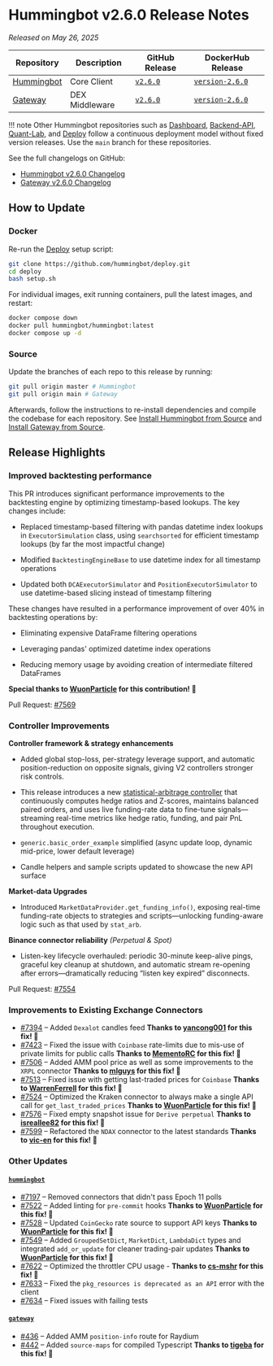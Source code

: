 # Hummingbot v2.6.0 Release Notes

*Released on May 26, 2025*

| Repository | Description | GitHub Release | DockerHub Release |
|------------|-------------|----------------|-------------------|
| [Hummingbot](https://github.com/hummingbot/hummingbot) | Core Client | [`v2.6.0`](https://github.com/hummingbot/hummingbot/releases/tag/v2.6.0) | [`version-2.6.0`](https://hub.docker.com/r/hummingbot/hummingbot/tags?name=version-2.6.0) |
| [Gateway](https://github.com/hummingbot/gateway) | DEX Middleware | [`v2.6.0`](https://github.com/hummingbot/gateway/releases/tag/v2.6.0) | [`version-2.6.0`](https://hub.docker.com/r/hummingbot/gateway/tags?name=version-2.6.0) |

!!! note
    Other Hummingbot repositories such as [Dashboard](https://github.com/hummingbot/dashboard), [Backend-API](https://github.com/hummingbot/backend-api), [Quant-Lab](https://github.com/hummingbot/quant-lab), and [Deploy](https://github.com/hummingbot/deploy) follow a continuous deployment model without fixed version releases. Use the `main` branch for these repositories.

See the full changelogs on GitHub:

- [Hummingbot v2.6.0 Changelog](https://github.com/hummingbot/hummingbot/releases/tag/v2.6.0)
- [Gateway v2.6.0 Changelog](https://github.com/hummingbot/gateway/releases/tag/v2.6.0)

## How to Update

### Docker

Re-run the [Deploy](https://github.com/hummingbot/deploy) setup script:
```bash
git clone https://github.com/hummingbot/deploy.git
cd deploy
bash setup.sh
```

For individual images, exit running containers, pull the latest images, and restart:
```bash
docker compose down
docker pull hummingbot/hummingbot:latest
docker compose up -d
```

### Source

Update the branches of each repo to this release by running:
```bash
git pull origin master # Hummingbot
git pull origin main # Gateway
```

Afterwards, follow the instructions to re-install dependencies and compile the codebase for each repository. See [Install Hummingbot from Source](/installation/linux/) and [Install Gateway from Source](/gateway/installation).

## Release Highlights

### Improved backtesting performance

This PR introduces significant performance improvements to the backtesting engine by optimizing timestamp-based lookups. The key changes include:

- Replaced timestamp-based filtering with pandas datetime index lookups in `ExecutorSimulation` class, using `searchsorted` for efficient timestamp lookups (by far the most impactful change)

- Modified `BacktestingEngineBase` to use datetime index for all timestamp operations

- Updated both `DCAExecutorSimulator` and `PositionExecutorSimulator` to use datetime-based slicing instead of timestamp filtering

These changes have resulted in a performance improvement of over 40% in backtesting operations by:

- Eliminating expensive DataFrame filtering operations

- Leveraging pandas' optimized datetime index operations

- Reducing memory usage by avoiding creation of intermediate filtered DataFrames


**Special thanks to [WuonParticle](https://github.com/WuonParticle) for this contribution! 🙏**

Pull Request: [#7569](https://github.com/hummingbot/hummingbot/pull/7569)


### Controller Improvements

**Controller framework & strategy enhancements**

- Added global stop-loss, per-strategy leverage support, and automatic position-reduction on opposite signals, giving V2 controllers stronger risk controls.

- This release introduces a new [statistical-arbitrage controller](https://github.com/hummingbot/hummingbot/blob/master/controllers/generic/stat_arb.py) that continuously computes hedge ratios and Z-scores, maintains balanced paired orders, and uses live funding-rate data to fine-tune signals—streaming real-time metrics like hedge ratio, funding, and pair PnL throughout execution.

- `generic.basic_order_example` simplified (async update loop, dynamic mid-price, lower default leverage)

- Candle helpers and sample scripts updated to showcase the new API surface

**Market-data Upgrades**

- Introduced `MarketDataProvider.get_funding_info()`, exposing real-time funding-rate objects to strategies and scripts—unlocking funding-aware logic such as that used by `stat_arb`.

**Binance connector reliability** *(Perpetual & Spot)*

- Listen-key lifecycle overhauled: periodic 30-minute keep-alive pings, graceful key cleanup at shutdown, and automatic stream re-opening after errors—dramatically reducing “listen key expired” disconnects.


Pull Request: [#7554](https://github.com/hummingbot/hummingbot/pull/7554)

### Improvements to Existing Exchange Connectors

* [#7394](https://github.com/hummingbot/hummingbot/pull/7394) – Added `Dexalot` candles feed **Thanks to [yancong001](https://github.com/yancong001) for this fix! 🙏**
* [#7423](https://github.com/hummingbot/hummingbot/pull/7423) – Fixed the issue with `Coinbase` rate-limits due to mis-use of private limits for public calls **Thanks to [MementoRC](https://github.com/MementoRC) for this fix! 🙏**
* [#7506](https://github.com/hummingbot/hummingbot/pull/7506) – Added AMM pool price as well as some improvements to the `XRPL` connector **Thanks to [mlguys](https://github.com/mlguys) for this fix! 🙏**
* [#7513](https://github.com/hummingbot/hummingbot/pull/7513) – Fixed issue with getting last-traded prices for `Coinbase` **Thanks to [WarrenFerrell](https://github.com/WarrenFerrell) for this fix! 🙏**
* [#7524](https://github.com/hummingbot/hummingbot/pull/7524) – Optimized the Kraken connector to always make a single API call for `get_last_traded_prices` **Thanks to [WuonParticle](https://github.com/WuonParticle) for this fix! 🙏**
* [#7576](https://github.com/hummingbot/hummingbot/pull/7576) – Fixed empty snapshot issue for `Derive perpetual` **Thanks to [isreallee82](https://github.com/isreallee82) for this fix! 🙏**
* [#7599](https://github.com/hummingbot/hummingbot/pull/7599) – Refactored the `NDAX` connector to the latest standards **Thanks to [vic-en](https://github.com/vic-en) for this fix! 🙏**


### Other Updates

#### **[`hummingbot`](https://github.com/hummingbot/hummingbot)**

* [#7197](https://github.com/hummingbot/hummingbot/pull/7197) – Removed connectors that didn't pass Epoch 11 polls
* [#7522](https://github.com/hummingbot/hummingbot/pull/7522) – Added linting for `pre-commit` hooks **Thanks to [WuonParticle](https://github.com/WuonParticle) for this fix! 🙏**
* [#7528](https://github.com/hummingbot/hummingbot/pull/7528) – Updated `CoinGecko` rate source to support API keys **Thanks to [WuonParticle](https://github.com/WuonParticle) for this fix! 🙏**
* [#7549](https://github.com/hummingbot/hummingbot/pull/7549) – Added `GroupedSetDict`, `MarketDict`, `LambdaDict` types and integrated `add_or_update` for cleaner trading-pair updates  **Thanks to [WuonParticle](https://github.com/WuonParticle) for this fix! 🙏**
* [#7622](https://github.com/hummingbot/hummingbot/pull/7622) – Optimized the throttler CPU usage - **Thanks to [cs-mshr](https://github.com/cs-mshr) for this fix! 🙏**
* [#7633](https://github.com/hummingbot/hummingbot/pull/7633) – Fixed the `pkg_resources is deprecated as an API` error with the client
* [#7634](https://github.com/hummingbot/hummingbot/pull/7634) – Fixed issues with failing tests



#### **[`gateway`](https://github.com/hummingbot/gateway)**

* [#436](https://github.com/hummingbot/gateway/pull/436) – Added AMM `position-info` route for Raydium
* [#442](https://github.com/hummingbot/gateway/pull/442) – Added `source-maps` for compiled Typescript **Thanks to [tigeba](https://github.com/tigeba) for this fix! 🙏**